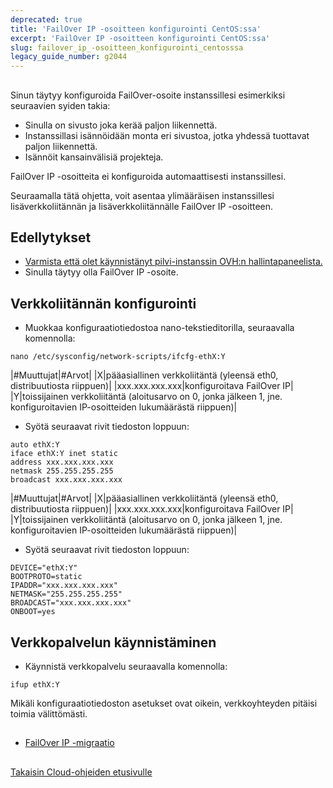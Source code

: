 ```yaml
---
deprecated: true
title: 'FailOver IP -osoitteen konfigurointi CentOS:ssa'
excerpt: 'FailOver IP -osoitteen konfigurointi CentOS:ssa'
slug: failover_ip_-osoitteen_konfigurointi_centosssa
legacy_guide_number: g2044
---
```



## 
Sinun täytyy konfiguroida FailOver-osoite instanssillesi esimerkiksi seuraavien syiden takia:

- Sinulla on sivusto joka kerää paljon liikennettä.
- Instanssillasi isännöidään monta eri sivustoa, jotka yhdessä tuottavat paljon liikennettä.
- Isännöit kansainvälisiä projekteja.


FailOver IP -osoitteita ei konfiguroida automaattisesti instanssillesi.

Seuraamalla tätä ohjetta, voit asentaa ylimääräisen instanssillesi lisäverkkoliitännän ja lisäverkkoliitännälle FailOver IP -osoitteen.


## Edellytykset

- [Varmista että olet käynnistänyt pilvi-instanssin OVH:n hallintapaneelista.]({legacy}1775)
- Sinulla täytyy olla FailOver IP -osoite.




## Verkkoliitännän konfigurointi

- Muokkaa konfiguraatiotiedostoa nano-tekstieditorilla, seuraavalla komennolla:

```
nano /etc/sysconfig/network-scripts/ifcfg-ethX:Y
```



|#Muuttujat|#Arvot|
|X|pääasiallinen verkkoliitäntä (yleensä eth0, distribuutiosta riippuen)|
|xxx.xxx.xxx.xxx|konfiguroitava FailOver IP|
|Y|toissijainen verkkoliitäntä (aloitusarvo on 0, jonka jälkeen 1, jne. konfiguroitavien IP-osoitteiden lukumäärästä riippuen)|

- Syötä seuraavat rivit tiedoston loppuun:

```
auto ethX:Y
iface ethX:Y inet static
address xxx.xxx.xxx.xxx
netmask 255.255.255.255
broadcast xxx.xxx.xxx.xxx
```



|#Muuttujat|#Arvot|
|X|pääasiallinen verkkoliitäntä (yleensä eth0, distribuutiosta riippuen)|
|xxx.xxx.xxx.xxx|konfiguroitava FailOver IP|
|Y|toissijainen verkkoliitäntä (aloitusarvo on 0, jonka jälkeen 1, jne. konfiguroitavien IP-osoitteiden lukumäärästä riippuen)|



- Syötä seuraavat rivit tiedoston loppuun:

```
DEVICE="ethX:Y"
BOOTPROTO=static
IPADDR="xxx.xxx.xxx.xxx"
NETMASK="255.255.255.255"
BROADCAST="xxx.xxx.xxx.xxx"
ONBOOT=yes
```





## Verkkopalvelun käynnistäminen

- Käynnistä verkkopalvelu seuraavalla komennolla:

```
ifup ethX:Y
```



Mikäli konfiguraatiotiedoston asetukset ovat oikein, verkkoyhteyden pitäisi toimia välittömästi.


## 

- [FailOver IP -migraatio]({legacy}1890)




## 
[Takaisin Cloud-ohjeiden etusivulle]({legacy}1785)

